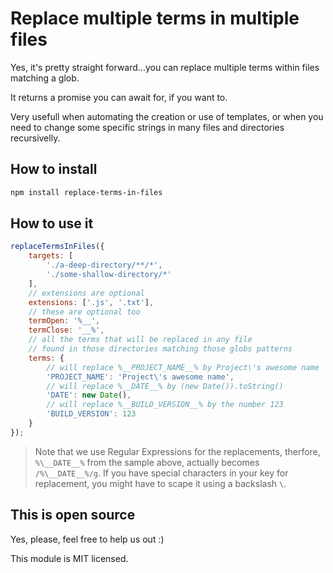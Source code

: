 # Replace multiple terms in multiple files

Yes, it's pretty straight forward...you can replace multiple terms within files matching a glob.  

It returns a promise you can await for, if you want to.

Very usefull when automating the creation or use of templates, or when you need to change some specific strings in many files and directories recursivelly.

## How to install

```sh
npm install replace-terms-in-files
```

## How to use it

```js
replaceTermsInFiles({
    targets: [
        './a-deep-directory/**/*',
        './some-shallow-directory/*'
    ],
    // extensions are optional
    extensions: ['.js', '.txt'],
    // these are optional too
    termOpen: '%__',
    termClose: '__%',
    // all the terms that will be replaced in any file
    // found in those directories matching those globs patterns
    terms: {
        // will replace %__PROJECT_NAME__% by Project\'s awesome name
        'PROJECT_NAME': 'Project\'s awesome name',
        // will replace %__DATE__% by (new Date()).toString()
        'DATE': new Date(),
        // will replace %__BUILD_VERSION__% by the number 123
        'BUILD_VERSION': 123
    }
});
```

> Note that we use Regular Expressions for the replacements, therfore, `%\__DATE__%` from the sample above, actually becomes `/%\__DATE__%/g`. If you have special characters in your key for replacement, you might have to scape it using a backslash `\`.

## This is open source

Yes, please, feel free to help us out :)

This module is MIT licensed.
